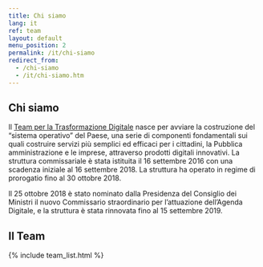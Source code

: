 ```yaml
---
title: Chi siamo
lang: it
ref: team
layout: default
menu_position: 2
permalink: /it/chi-siamo
redirect_from:
  - /chi-siamo
  - /it/chi-siamo.htm
---
```


<h2>Chi siamo</h2>

Il <a href="http://presidenza.governo.it/AmministrazioneTrasparente/DisposizioniGenerali/AttiGenerali/DpcmOrganismiCollegiali/DPCM_20160916_CommStraord_AgendaDigitale.pdf" title="DPCM struttura commissariale Agenda Digitale" target="_blank">Team per la Trasformazione Digitale</a> nasce per avviare la costruzione del “sistema operativo” del Paese, una serie di componenti fondamentali sui quali costruire servizi più semplici ed efficaci per i cittadini, la Pubblica amministrazione e le imprese, attraverso prodotti digitali innovativi. La struttura commissariale è stata istituita il 16 settembre 2016 con una scadenza iniziale al 16 settembre 2018. La struttura ha operato in regime di prorogatio fino al 30 ottobre 2018.


Il 25 ottobre 2018 è stato nominato dalla Presidenza del Consiglio dei Ministri il nuovo Commissario straordinario per l’attuazione dell’Agenda Digitale, e la struttura è stata rinnovata fino al 15 settembre 2019.


<h2>Il Team</h2>

{% include team_list.html %}

